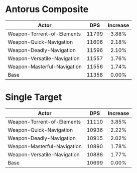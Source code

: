 # Antorus Composite
| Actor | DPS | Increase |
|---|:---:|:---:|
|Weapon-Torrent-of-Elements|11799|3.88%|
|Weapon-Quick-Navigation|11606|2.18%|
|Weapon-Deadly-Navigation|11596|2.10%|
|Weapon-Versatile-Navigation|11557|1.76%|
|Weapon-Masterful-Navigation|11556|1.74%|
|Base|11358|0.00%|

# Single Target
| Actor | DPS | Increase |
|---|:---:|:---:|
|Weapon-Torrent-of-Elements|11110|3.85%|
|Weapon-Quick-Navigation|10936|2.22%|
|Weapon-Deadly-Navigation|10915|2.02%|
|Weapon-Masterful-Navigation|10890|1.78%|
|Weapon-Versatile-Navigation|10888|1.77%|
|Base|10699|0.00%|
